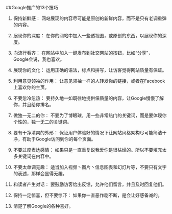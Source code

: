 ##Google推广的13个技巧

1.	保持新鲜感： 网站展现的内容尽可能是原创的新鲜内容，而不是只有老调重弹的内容。

2.	展现你的深度： 在你的网站中加入一些透视图，或原创的东西，以展现你的深度。

3.	向流行看齐： 在网站中加入一键发布到社交网站的按钮，比如“分享”，Google会说，我也喜欢。

4.	展现你的文化： 运用正确的语法，标点和拼写，让访客觉得网站质量有保证。

5.	利用意见领袖的作用： 让意见领袖一样的人转发你的链接，或者在Facebook上喜欢你的主页。

6.	不要忽冷忽热： 要持久地一如既往地提供保质量的内容，让Google慢慢了解你，并且给你排名。

7.	做独一无二的你： 不要为了博眼球，用一些非常热门的关键词，而是要体现你个性的，独一无二的关键词。

8.	要有干净清爽的外形： 保证用户体验好的情况下让网站风格架构尽可能简洁干净，有助于Google访问到你的每个页面。

9.	不要过度表达感情： 如果只是一直重复说我爱你是很枯燥的。所以不要填充太多关键词在内容中。

10.	不要太单调无趣： 适当加入视频丶图片丶信息图表和幻灯片等，不要只有文字的表述，那样会显得无趣。

11.	和读者产生对话： 要鼓励访客给出反馈，允许他们留言，并且及时回复他们。

12.	保持一定惊喜，但不要惊吓： 如果你一直恶作剧不断，是会让好感备减的。

13.	清楚了解Google的各种喜好。

